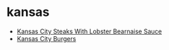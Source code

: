 # kansas

 * [Kansas City Steaks With Lobster Bearnaise Sauce](index/k/kansas-city-steaks-with-lobster-bearnaise-sauce-234139.json)
 * [Kansas City Burgers](index/k/kansas-city-burgers.json)
